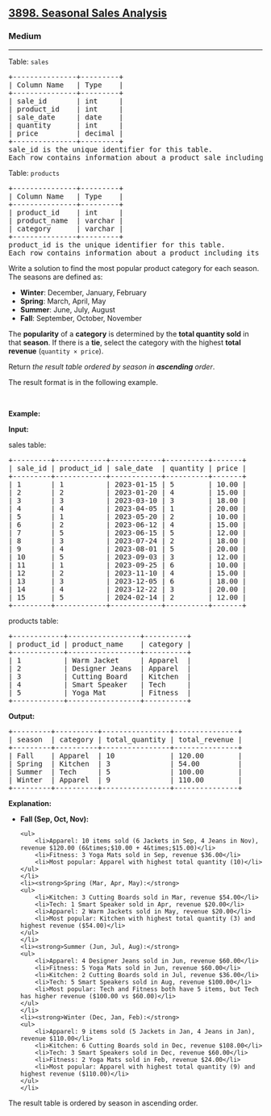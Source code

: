 <h2><a href="https://leetcode.com/problems/seasonal-sales-analysis">3898. Seasonal Sales Analysis</a></h2><h3>Medium</h3><hr><p>Table: <code>sales</code></p>

<pre>
+---------------+---------+
| Column Name   | Type    |
+---------------+---------+
| sale_id       | int     |
| product_id    | int     |
| sale_date     | date    |
| quantity      | int     |
| price         | decimal |
+---------------+---------+
sale_id is the unique identifier for this table.
Each row contains information about a product sale including the product_id, date of sale, quantity sold, and price per unit.
</pre>

<p>Table: <code>products</code></p>

<pre>
+---------------+---------+
| Column Name   | Type    |
+---------------+---------+
| product_id    | int     |
| product_name  | varchar |
| category      | varchar |
+---------------+---------+
product_id is the unique identifier for this table.
Each row contains information about a product including its name and category.
</pre>

<p>Write a solution to find the most popular product category for each season. The seasons are defined as:</p>

<ul>
	<li><strong>Winter</strong>: December, January, February</li>
	<li><strong>Spring</strong>: March, April, May</li>
	<li><strong>Summer</strong>: June, July, August</li>
	<li><strong>Fall</strong>: September, October, November</li>
</ul>

<p>The <strong>popularity</strong> of a <strong>category</strong> is determined by the <strong>total quantity sold</strong> in that <strong>season</strong>. If there is a <strong>tie</strong>, select the category with the highest <strong>total revenue</strong> (<code>quantity &times; price</code>).</p>

<p>Return <em>the result table ordered by season in <strong>ascending</strong> order</em>.</p>

<p>The result format is in the following example.</p>

<p>&nbsp;</p>
<p><strong class="example">Example:</strong></p>

<div class="example-block">
<p><strong>Input:</strong></p>

<p>sales table:</p>

<pre class="example-io">
+---------+------------+------------+----------+-------+
| sale_id | product_id | sale_date  | quantity | price |
+---------+------------+------------+----------+-------+
| 1       | 1          | 2023-01-15 | 5        | 10.00 |
| 2       | 2          | 2023-01-20 | 4        | 15.00 |
| 3       | 3          | 2023-03-10 | 3        | 18.00 |
| 4       | 4          | 2023-04-05 | 1        | 20.00 |
| 5       | 1          | 2023-05-20 | 2        | 10.00 |
| 6       | 2          | 2023-06-12 | 4        | 15.00 |
| 7       | 5          | 2023-06-15 | 5        | 12.00 |
| 8       | 3          | 2023-07-24 | 2        | 18.00 |
| 9       | 4          | 2023-08-01 | 5        | 20.00 |
| 10      | 5          | 2023-09-03 | 3        | 12.00 |
| 11      | 1          | 2023-09-25 | 6        | 10.00 |
| 12      | 2          | 2023-11-10 | 4        | 15.00 |
| 13      | 3          | 2023-12-05 | 6        | 18.00 |
| 14      | 4          | 2023-12-22 | 3        | 20.00 |
| 15      | 5          | 2024-02-14 | 2        | 12.00 |
+---------+------------+------------+----------+-------+
</pre>

<p>products table:</p>

<pre class="example-io">
+------------+-----------------+----------+
| product_id | product_name    | category |
+------------+-----------------+----------+
| 1          | Warm Jacket     | Apparel  |
| 2          | Designer Jeans  | Apparel  |
| 3          | Cutting Board   | Kitchen  |
| 4          | Smart Speaker   | Tech     |
| 5          | Yoga Mat        | Fitness  |
+------------+-----------------+----------+
</pre>

<p><strong>Output:</strong></p>

<pre class="example-io">
+---------+----------+----------------+---------------+
| season  | category | total_quantity | total_revenue |
+---------+----------+----------------+---------------+
| Fall    | Apparel  | 10             | 120.00        |
| Spring  | Kitchen  | 3              | 54.00         |
| Summer  | Tech     | 5              | 100.00        |
| Winter  | Apparel  | 9              | 110.00        |
+---------+----------+----------------+---------------+
</pre>

<p><strong>Explanation:</strong></p>

<ul>
	<li><strong>Fall (Sep, Oct, Nov):</strong>

	<ul>
		<li>Apparel: 10 items sold (6 Jackets in Sep, 4 Jeans in Nov), revenue $120.00 (6&times;$10.00 + 4&times;$15.00)</li>
		<li>Fitness: 3 Yoga Mats sold in Sep, revenue $36.00</li>
		<li>Most popular: Apparel with highest total quantity (10)</li>
	</ul>
	</li>
	<li><strong>Spring (Mar, Apr, May):</strong>
	<ul>
		<li>Kitchen: 3 Cutting Boards sold in Mar, revenue $54.00</li>
		<li>Tech: 1 Smart Speaker sold in Apr, revenue $20.00</li>
		<li>Apparel: 2 Warm Jackets sold in May, revenue $20.00</li>
		<li>Most popular: Kitchen with highest total quantity (3) and highest revenue ($54.00)</li>
	</ul>
	</li>
	<li><strong>Summer (Jun, Jul, Aug):</strong>
	<ul>
		<li>Apparel: 4 Designer Jeans sold in Jun, revenue $60.00</li>
		<li>Fitness: 5 Yoga Mats sold in Jun, revenue $60.00</li>
		<li>Kitchen: 2 Cutting Boards sold in Jul, revenue $36.00</li>
		<li>Tech: 5 Smart Speakers sold in Aug, revenue $100.00</li>
		<li>Most popular: Tech and Fitness both have 5 items, but Tech has higher revenue ($100.00 vs $60.00)</li>
	</ul>
	</li>
	<li><strong>Winter (Dec, Jan, Feb):</strong>
	<ul>
		<li>Apparel: 9 items sold (5 Jackets in Jan, 4 Jeans in Jan), revenue $110.00</li>
		<li>Kitchen: 6 Cutting Boards sold in Dec, revenue $108.00</li>
		<li>Tech: 3 Smart Speakers sold in Dec, revenue $60.00</li>
		<li>Fitness: 2 Yoga Mats sold in Feb, revenue $24.00</li>
		<li>Most popular: Apparel with highest total quantity (9) and highest revenue ($110.00)</li>
	</ul>
	</li>
</ul>

<p>The result table is ordered by season in ascending order.</p>
</div>
